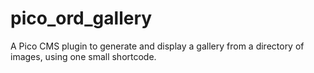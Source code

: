 # pico_ord_gallery
A Pico CMS plugin to generate and display a gallery from a directory of images, using one small shortcode.
